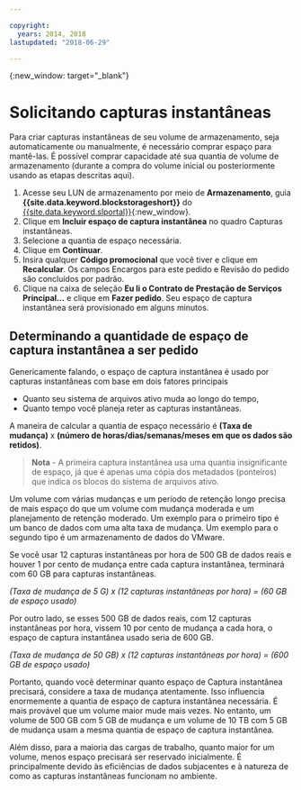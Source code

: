 ```yaml
---

copyright:
  years: 2014, 2018
lastupdated: "2018-06-29"

---
```

{:new_window: target="_blank"}

# Solicitando capturas instantâneas

Para criar capturas instantâneas de seu volume de armazenamento, seja automaticamente ou manualmente, é necessário comprar espaço para mantê-las. É possível comprar capacidade até sua quantia de volume de armazenamento (durante a compra do volume inicial ou posteriormente usando as etapas descritas aqui).

1. Acesse seu LUN de armazenamento por meio de **Armazenamento**, guia **{{site.data.keyword.blockstorageshort}}** do [{{site.data.keyword.slportal}}](https://control.softlayer.com/){:new_window}.
2. Clique em **Incluir espaço de captura instantânea** no quadro Capturas instantâneas.
3. Selecione a quantia de espaço necessária.
4. Clique em **Continuar**.
5. Insira qualquer **Código promocional** que você tiver e clique em **Recalcular**. Os campos Encargos para este pedido e Revisão do pedido são concluídos por padrão.
6. Clique na caixa de seleção **Eu li o Contrato de Prestação de Serviços Principal…**
e clique em **Fazer pedido**. Seu espaço de captura instantânea será provisionado em alguns minutos.

## Determinando a quantidade de espaço de captura instantânea a ser pedido

Genericamente falando, o espaço de captura instantânea é usado por capturas instantâneas com base em dois fatores principais
- Quanto seu sistema de arquivos ativo muda ao longo do tempo,
- Quanto tempo você planeja reter as capturas instantâneas.  

A maneira de calcular a quantia de espaço necessário é **(Taxa de mudança)** x **(número de horas/dias/semanas/meses em que os dados são retidos)**.  
>**Nota** - A primeira captura instantânea usa uma quantia insignificante de espaço, já que é apenas uma cópia dos metadados (ponteiros) que indica os blocos do sistema de arquivos ativo. 

Um volume com várias mudanças e um período de retenção longo precisa de mais espaço do que um volume com mudança moderada e um planejamento de retenção moderado. Um exemplo para o primeiro tipo é um banco de dados com uma alta taxa de mudança. Um exemplo para o segundo tipo é um armazenamento de dados do VMware.

Se você usar 12 capturas instantâneas por hora de 500 GB de dados reais e houver 1 por cento de mudança entre cada captura instantânea, terminará com 60 GB para capturas instantâneas.

*(Taxa de mudança de 5 G) x (12 capturas instantâneas por hora) = (60 GB de espaço usado)*

Por outro lado, se esses 500 GB de dados reais, com 12 capturas instantâneas por hora, vissem 10 por cento de mudança a cada hora, o espaço de captura instantânea usado seria de 600 GB.

*(Taxa de mudança de 50 GB) x (12 capturas instantâneas por hora) = (600 GB de espaço usado)*

Portanto, quando você determinar quanto espaço de Captura instantânea precisará, considere a taxa de mudança atentamente. Isso influencia enormemente a quantia de espaço de captura instantânea necessária. É mais provável que um volume maior mude mais vezes. No entanto, um volume de 500 GB com 5 GB de mudança e um volume de 10 TB com 5 GB de mudança usam a mesma quantia de espaço de captura instantânea.

Além disso, para a maioria das cargas de trabalho, quanto maior for um volume, menos espaço precisará ser reservado inicialmente. É principalmente devido às eficiências de dados subjacentes e à natureza de como as capturas instantâneas funcionam no ambiente.
